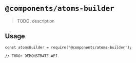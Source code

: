 # `@components/atoms-builder`

> TODO: description

## Usage

```
const atomsBuilder = require('@components/atoms-builder');

// TODO: DEMONSTRATE API
```
